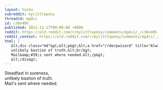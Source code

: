 ```yaml
---
layout: haiku
subreddit: mylittlepony
threadid: mg4ci
id: c30o40h
published: 2011-11-17T00:00:00 +0000
reddit: https://old.reddit.com/r/mylittlepony/comments/mg4ci/_/c30o40h
reddit_context: https://old.reddit.com/r/mylittlepony/comments/mg4ci/_/c30o40h?context=3
html: |
   &lt;div class="md"&gt;&lt;p&gt;&lt;a href="/rderpwizard" title="Always Relevant / Rewriting Routing Tables / Paper Bag Princess"&gt;&lt;/a&gt; Steadfast in sureness,&lt;br/&gt;
   unlikely bastion of truth.&lt;br/&gt;
   Mail&amp;#39;s sent where needed.&lt;/p&gt;
   &lt;/div&gt;
---
```


[](/rderpwizard "Always Relevant / Rewriting Routing Tables / Paper Bag Princess") Steadfast in sureness,  
unlikely bastion of truth.  
Mail's sent where needed.